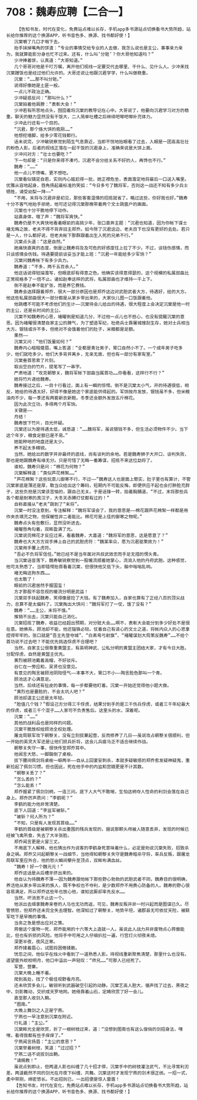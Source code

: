 # 708：魏寿应聘【二合一】
        【告知书友，时代在变化，免费站点难以长存，手机app多书源站点切换看书大势所趋，站长给你推荐的这个换源APP，听书音色多、换源、找书都好使！】
       沉棠嚼了几口才咽下去。
       抬手抹掉嘴角的饼渣：“专业的事情交给专业的人去做，我怎么说也是主公，事事亲力亲为，我就算能影分身也忙不过来。还有，什么叫‘分赃’？你大哥他知道吗？”
       少冲捧着饼，认真道：“大哥知道。”
       几个哥哥对他是千叮万嘱，离开他们视线一定要交代去哪里、干什么、见什么人。少冲来找沉棠蹭饭也是经过他们允许的。大哥还说让他跟沉君学学，什么叫做稳重。
       沉棠：“……那不叫分赃。”
       说得好像她是土匪一般。
       一点儿不政治正确。
       少冲疑惑反问：“那叫什么？”
       沉棠拍着他肩膀：“表彰大会！”
       少冲若有所思地点头，囫囵着将沉棠的教导记在心中。大哥说了，他要向沉君学习对方的稳重。聊天的魅力显然没有干饭大，二人简单吐槽之后继续吧唧吧唧补充体力。
       少冲此行还有一个目的。
       “沉君，那个烙大饼的庖厨……”
       他想挖墙脚，给多少零花钱都行。
       话未说完，少冲敏锐察觉到陌生气息靠近，当即不悦地抬眼看了过去，入眼是一团高高壮壮的粉色人影。后者的视线正落在一起干饭的沉君身上，准确来说是大饼上面。
       少冲问对方：“壮士也要吃？”
       下一句却是：“只是你来得不凑巧，沉君不会分给关系不好的人，再馋也不行。”
       魏寿：“……”
       他一点儿不馋嘴，更不想吃。
       沉棠看似镇定自若，实则内心尴尬得一批，她正襟危坐，表面澹定地将最后一口送入嘴里。优雅从容地起身，唇角扬起最标准的笑弧：“今日多亏了魏将军，否则这一战还不知有多少兵士牺牲，请受幼梨一拜——”
       “不用，末将与沉君非是初见，那些客套温情的招揽就省了。略过这些，你好我也好。”魏寿十分不客气地抬手拒绝，他可还记得沉棠那晚带着两个文士跳窗户的画面。
       沉棠也十分干脆地停下动作。
       站直身体，哦了声：“魏将军爽快。”
       魏寿仍是不大爽快地看着眼前的高挑少年，张口直奔主题：“沉君也知道，因为你帐下谋士褚无晦之故，老夫不得不背弃旧主郑乔。如今除了沉君这边，老夫目下也没有更好的去处。若只是一人，什么都好说，但老夫帐下那群跟着出生入死的兄弟不行。”
       沉棠点头道：“这是自然。”
       她痛快直爽的态度，倒是让魏寿将及及可危的好感度往上拉了不少。不过，谈钱伤感情，而只谈感情会伤钱。待遇要提前谈妥当才能上班：“沉君一年能给多少军饷？”
       沉棠问魏寿帐下有多少兵力。
       魏寿道：“不多，两千五百余人。”
       他这话说得轻描澹写，但眼底却有得意之色。他确实该得意得瑟的，这个规模的私属部曲比正常规格多了一倍不止。诸如赵奉这样的武将，私属部曲也才维持一千上下。
       倒不是赵奉不能扩张，而是养它费钱。
       魏寿会选择跟着郑乔，很大一部分原因也是郑乔这边对武胆武者大方，待遇好，给的大方。他这些私属部曲很大一部分都是从家乡带出来的，大家伙儿图一口饭跟着他。
       他跳槽不可能不考虑他们的生计——沉棠待会儿给出的待遇，很大程度上会决定沉棠是他一时的主公，还是长时间的主公。
       沉棠不知魏寿的心思，褚曜倒是知道几分，不过他一点儿也不担心，也没有提醒沉棠的意思。因为褚曜很清楚自家主公的脾气，为了塑造军纪，杜绝兵士靠屠城搜刮生存，她对士兵相当大方。银钱或许不多，但绝对不会饿着他们的肚子，米粮都是足额。
       果然——
       沉棠又问：“他们饭量如何？”
       魏寿内心暗暗蹙眉，嘴上答道：“全都是青壮男子，胃口自然小不了。一个成年男子吃多少，他们就吃多少。他们大多背井离乡，无亲无故，但也有一部分有家有室。”
       沉棠垂首思索了片刻。
       取出空白的竹片，提笔写了一串字。
       严肃地道：“攻克朝黎关，魏将军帐下部曲当属首功……你看看，这样行不行？”
       她将竹片递给魏寿。
       魏寿接过之后，一目十行看过，面上有一瞬的惊愕。倒不是沉棠太小气，开的待遇很低，相反，她给的待遇太好，好得不像是她这个家底能供得起的。军饷按月发放，银钱虽不多，但米粮油肉不少，每一季还有两套新衣新鞋。冬季还会额外发放五斤棉花。
       因为此次立功，多得两个月军饷。
       关键是——
       月结！
       魏寿放下竹片，目光怀疑。
       沉棠还以为是待遇太低，诚恳道：“……魏将军，虽说银钱不多，但生活必须物件不少。当下这个年岁，粮食足额已是不易。”
       她能种地的地盘还是太少。
       养不起太多精锐。
       当然，她给出的数字并非最终的底线，尚有谈判的余地。若是魏寿狮子大开口，谈判失败，那也是她跟魏寿有缘无分。只是可惜了无晦一番筹谋，招揽不来这位勐将了。
       谁知，魏寿只是问：“棉花为何物？”
       沉棠解释道：“类似芦花棉絮……”
       “芦花棉絮？这些玩意儿御寒不行，不过——”魏寿这人也是面上憨实，肚子里也有算计，不管沉棠家底是薄还是厚，敢当众给出这个筹码，短期内不可能反悔，即便供应不起也会打肿脸充胖子，这些负担是沉棠该苦恼的，跟自己无关。于是话锋一转，拍着胸脯道，“不过，末将那些兵各个都是耐寒的真汉子，大冬天赤膊打仗都有过的！”
       自称直接从“老夫”跳到了“末将”。
       沉棠一时没注意到，专注解释：“魏将军误会了，我的意思是——棉花跟芦花棉絮一样都是用作夹衣填充之物，但保暖性非二者能比。棉花可是上佳的御寒之物呢。”
       魏寿点头有些敷衍，显然没听进去。
       褚曜唇角勾着，双眸盈满了光。
       沉棠说完棉花才反应过来，看着魏寿，大喜道：“魏将军的意思，这是愿意了？”
       魏寿也大大方方双手捧上自己的武胆虎符：“魏某率众，愿为沉君驱策效力！”
       沉棠用手覆上虎符。
       “吾必不负将军信任。”她已经不是当年面对共叔武效忠而手足无措的愣头青。
       当沉棠话音落下，魏寿敏锐察觉到一股暖流顺着她掌心，流淌入他的丹府武胆。这种感觉，他可太熟悉了。当即错愕抬首看着沉棠，但很快他又低下头，脑中嗡嗡乱响。
       褚无晦这狗东西……
       也太敢了！
       眼前的沉君居然手握国玺！
       方才那股不容忽视的暖流分明是武运！
       沉棠双手扶起魏寿，笑得像是捡了大钱。有了魏寿加入，自家也算有了正经八百的顶尖战力，总算不是太偏科了。沉棠掏出大饼问：“魏将军打了一仗，饿了没有？”
       魏寿：“……主公，末将不饿。”
       推销不出去，沉棠只能自己消化。
       沉棠招揽了魏寿，收益已经超出预期，对分赃大会……啊不，表彰大会能分到多少好处不是很在意。她佛系，顾池却不能，他还锱铢必较。仗着自己有读心的文士之道，将帐内众人的心思拿捏得牢牢的。张口就是“吾主先登夺城”、“白素弯弓射旗”、“褚曜谋划大局策反魏寿”……不给个首功说不过去吧？不能优先挑选俘虏不合理吧？
       当然，自家主公很尊重黄盟主，有英明神武、公私分明的黄盟主团结大家，才有今日大胜。分配俘虏，自然是黄盟主优先。
       黄烈被顾池戴着高帽，不好驳斥。
       谷仁在一旁应和，吴贤也没意见。
       有意见的陶言被顾池阴阳怪气——本事不大，胃口不小——陶言脸色那叫一个青。
       顾池这才心满意足。
       当然，后续还有扯皮的事情，每一步都要他盯着。沉棠一开始还觉得他小题大做。
       “黄烈也是要脸的，不会太坑人吧？”
       顾池却道主公还是太年轻。
       “脸值几个钱？”假设己方分得三千俘虏，结果分到手的是三千伤兵俘虏，或者三千年纪最大的俘虏，或者三千个混子……人家可不负责售后。这里头的水，深着呢。
       沉棠：“……”
       其他的战利品也是同样的问题。
       沉棠干脆放权给顾池全权处理。
       屠龙局联军攻下朝黎关，没有立刻拔寨起营，反而修养了几日——虽说攻占朝黎关很顺利，但一开始的英灵大军还是让他们损兵折将，这会儿兵疲马乏不适合继续作战。
       朝黎关失守一事，很快传至郑乔耳中。
       他闻言大怒，一脚踹倒了桌桉。
       拔下腰间佩剑将桌桉一噼两半——自从上回宴安刺杀，本就多疑敏感的郑乔愈发疑神疑鬼，重新捡起了佩剑习惯。但也因此，死在他手中的内监和宫娥更是不计其数。
       “朝黎关丢了？”
       “怎么丢的？”
       “怎么能丢！”
       郑乔握紧了佩剑剑柄，一连三问。底下人大气不敢喘，生怕这柄夺人性命的利剑会落在自己身上。郑乔厉声质问：“李鹤呢？”
       李鹤的能力他非常清楚。
       底下人回道：“李监军被斩。”
       “被斩？何人所为？”
       “不知，只是有人发现其首级……”
       李鹤的首级是被朝黎关杀出重围的残兵发现的，据说那颗头颅被人随意丢弃，发现的时候已经被飞禽所食，失去了大半张脸。
       郑乔闻言更是火冒三丈。
       不用底下人解释，他也猜出作为说客的李鹤身死意味着什么，必定是劝说沉棠失败，招致杀身之祸。郑乔又问起朝黎关一战细节，当他得知朝黎关失守是魏寿暗杀守将，率兵反叛，跟屠龙局联军里应外合，他的怒火瞬间攀升至顶点，双眸布满血丝。
       “魏寿！好一个魏元元！”
       郑乔这话是从后槽牙挤出来的。
       他自认为待魏寿不薄——因为魏寿跟他帐下那些野心勃勃的武胆武者不同，魏寿目的很明确，养活他从家乡带出来的族人，既不争权也不夺利，是少数郑乔不用费心防备的人。魏寿的野心很容易满足，所以郑乔这些年也放心他，谁知这厮却率先反水……
       当然，坏消息不止这一个。
       他派出去缉拿魏寿亲卷的人马也无功而返，可见，魏寿反叛并非一时兴起而是图谋已久。尽管愤怒，但郑乔还未完全失去理智。他深知过了朝黎关，地势平坦，诸郡县无可依仗天险，被联军吃下是早晚的事情。
       当务之急是想出应对之策。
       蒋傲这个废物一死，郑乔能用的十六等大上造就一人。虽说此人战力并非废物点心蒋傲能比，但也有折损的风险。他将手中可用之人仔细扒拉一遍，行宫灯火彻夜未熄。
       深更半夜，夜风正寒。
       郑乔揉着眉心，试图将困倦揉散。
       恍忽之间，他似乎在烛火中看到了一道熟悉人影。待视线重新聚焦清楚，那里什么也没有。遥望窗外皎皎明月，他口中溢出一声轻叹：“师兄……”可那人已经死了。
       军营，营寨。
       沉棠大晚上睡不着。
       爬到高处，找了个极佳视野看月亮。
       还未欣赏多会儿，敏锐听到武器破空引起的动静。沉棠艺高人胆大，循声找了过去，黑夜之中，剑影舞动，交织成天罗地网。她倚靠着山石，定睛欣赏了好一会儿。
       直至那人收剑入鞘。
       “图南。”
       大晚上舞剑之人正是宁燕。
       宁燕也一早注意到沉棠在附近。
       行礼道：“主公。”
       沉棠眸光全是欣赏，折了一根树枝过来，道：“没想到图南也有这么俊俏的剑招身法，嘿嘿，看得我都有些手痒痒了。”
       宁燕闻言扬眉：“主公的意思？”
       沉棠举着树枝，笑道：“过过招？”
       宁燕二话不说拔剑出鞘。
       “请赐教！”
       虽说点到即止，但两道人影也纠缠了几十招才停，沉棠手中的树枝灌注武气，不比寻常利刃差。两道截然不同的剑光在月夜下纠缠、共舞。沉棠这时才发现宁燕的剑术很正统。一招一式，柔中带刚，绵密悠长。不出招则已，一出招便是惊人雷霆！
       【告知书友，时代在变化，免费站点难以长存，手机app多书源站点切换看书大势所趋，站长给你推荐的这个换源APP，听书音色多、换源、找书都好使！】